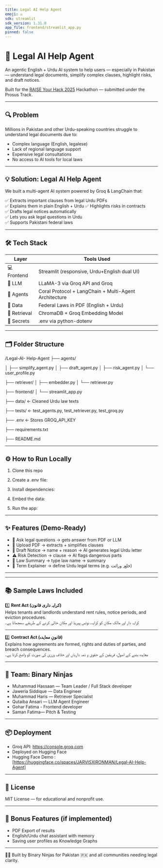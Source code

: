 ```yaml
---
title: Legal AI Help Agent
emoji: ⚖️
sdk: streamlit
sdk_version: 1.31.0
app_file: frontend/streamlit_app.py
pinned: false
---
```


# 🧠 Legal AI Help Agent
An agentic English + Urdu AI system to help users — especially in Pakistan — understand legal documents, simplify complex clauses, highlight risks, and draft notices.


Built for the [RAISE Your Hack 2025](https://lablab.ai/event/raise-your-hack) Hackathon — submitted under the Prosus Track.

---

## 🔍 Problem  
Millions in Pakistan and other Urdu-speaking countries struggle to understand legal documents due to:

- Complex language (English, legalese)  
- Lack of regional language support  
- Expensive legal consultations  
- No access to AI tools for local laws

---

## 💡 Solution: Legal AI Help Agent 
We built a multi-agent AI system powered by Groq & LangChain that:

✅ Extracts important clauses from legal Urdu PDFs  
✅ Explains them in plain English + Urdu
✅ Highlights risks in contracts  
✅ Drafts legal notices automatically  
✅ Lets you ask legal questions in Urdu  
✅ Supports Pakistani federal laws

---

## 🛠️ Tech Stack

| Layer         | Tools Used                                      |
|---------------|--------------------------------------------------|
| 💻 Frontend    | Streamlit (responsive, Urdu+English dual UI)    |
| 🧠 LLM         | LLaMA-3 via Groq API and Groq                          |
| 🧱 Agents       | Coral Protocol + LangChain + Multi-Agent Architecture            |
| 📄 Data        |  Federal Laws in PDF (English + Urdu)        |
| 🔎 Retrieval   | ChromaDB + Groq Embedding Model                 |
| 🔐 Secrets     | .env via python-dotenv                          |

---

## 🗂️ Folder Structure

/Legal-AI- Help-Agent
├── agents/

│ ├── simplify_agent.py
│ ├── draft_agent.py
│ ├── risk_agent.py
│ └── user_profile.py

├── retriever/
│ ├── embedder.py
│ └── retriever.py

├── frontend/
│ └── streamlit_app.py

├── data/ ← Cleaned Urdu law texts

├── tests/ ← test_agents.py, test_retriever.py, test_groq.py

├── .env ← Stores GROQ_API_KEY

├── requirements.txt

├── README.md


---

## ⚙️ How to Run Locally

1. Clone this repo  

2. Create a .env file:

3. Install dependencies:

4. Embed the data:

5. Run the app:

---

## ✨ Features (Demo-Ready)

- 🧠 Ask legal questions → gets answer from PDF or LLM  
- 📄 Upload PDF → extracts + simplifies clauses  
- 📝 Draft Notice → name + reason → AI generates legal Urdu letter  
- ⚠ Risk Detection → clause → AI flags dangerous parts  
- 📘 Law Summary → type law name → summary  
- 📖 Term Explainer → define Urdu legal terms (e.g. خلع, وراثت)

---

---
## 📚 Sample Laws Included

1️⃣ **Rent Act (کرایہ داری قانون)**  
Helps tenants and landlords understand rent rules, notice periods, and eviction procedures.  
کرایہ دار اور مالک مکان کو کرایہ، نوٹس پیریڈ اور مکان خالی کرنے کے طریقے سمجھاتا ہے۔

---

2️⃣ **Contract Act (قانونِ معاہدہ)**  
Explains how agreements are formed, rights and duties of parties, and breach consequences.  
معاہدہ بننے کے اصول، فریقین کے حقوق و ذمہ داریاں اور خلاف ورزی کی صورت کو واضح کرتا ہے۔

---

## 👥 Team: Binary Ninjas

- Muhammad Hassaan — Team Leader / Full Stack developer
- Jaweria Siddique — Data Engineer
- Muhammad Haris — Retriever Specialist
- Qutaiba Ansari — LLM Agent Engineer
- Gohar Fatima - Frontend developer
- Saman Fatima— Pitch & Testing

---

## 📦 Deployment

- Groq API: https://console.groq.com  
- Deployed on Hugging Face
- Hugging Face Demo : [https://huggingface.co/spaces/JARVISXIRONMAN/Legal-AI-Help-Agent]

---

## 📌 License

MIT License — for educational and nonprofit use.

---

## 🚀 Bonus Features (if implemented)

- PDF Export of results  
- English/Urdu chat assistant with memory  
- Saving user profiles as Knowledge Graphs

---

👨‍⚖️ Built by Binary Ninjas for Pakistan 🇵🇰 and all communities needing legal clarity.



